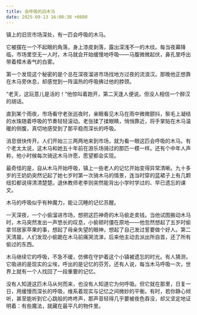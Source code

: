 ```yaml
---
title: 会呼吸的旧木马
date: 2025-09-13 16:00:38 +0800
---
```


镇上的旧货市场深处，有一匹会呼吸的木马。

它被摆在一个不起眼的角落，身上漆皮剥落，露出深浅不一的木纹。每当夜幕降临，市场里空无一人时，木马就会开始缓慢地呼吸——马腹微微起伏，鼻孔里呼出带着樟木香气的白雾。

第一个发现这个秘密的是个总在深夜溜进市场找地方过夜的流浪汉。那晚他正想靠在木马旁休息，却感觉到一阵温热的呼吸拂过他的脖颈。

“老天，这玩意儿是活的！”他惊叫着跑开，第二天逢人便说。但没人相信一个醉汉的胡话。

直到某个雨夜，市场看守老张巡夜时，亲眼看见木马在雨中微微颤抖，鬃毛上凝结的水珠随着呼吸的节奏轻轻滚动。老张揉了揉眼睛，悄悄靠近，将手掌贴在木马温暖的侧腹，真切地感受到了那平稳而深长的呼吸。

消息很快传开。人们开始三三两两地来到市场，就为看一眼这匹会呼吸的木马。有个老太太说，这木马和她五十年前在游乐场骑过的那匹一模一样。还有个中年人声称，他小时候每次骑这木马许愿，愿望都会实现。

最奇怪的是，自从木马开始呼吸，镇上一些老人的记忆开始变得异常清晰。九十多岁的王奶奶突然记起了她七岁时第一次骑木马的情景，连当时穿的蓝裙子上有几颗纽扣都说得清清楚楚。退休教师老李则突然能背出小学时学过的、早已遗忘的课文。

木马的呼吸似乎有种魔力，能让沉睡的记忆苏醒。

一天深夜，一个小偷溜进市场，想把这匹神奇的木马偷走卖钱。当他试图搬动木马时，木马突然发出一声悠长的叹息，小偷顿时僵在原地——他忽然想起了五岁时偷拿邻居家苹果的事，想起了母亲失望的眼神，想起了自己发过誓要做个好人。第二天清晨，人们发现小偷跪在木马前痛哭流涕，后来他主动去派出所自首，还了所有偷过的东西。

木马继续它的呼吸，不急不缓，仿佛在守护着这个小镇被遗忘的时光。有人猜测，它吸进的是现实的尘埃，呼出的是记忆的芬芳。还有人说，每当木马呼吸一次，世界上就有一个人找回了一段重要的记忆。

没有人知道这匹木马从何而来，也没有人知道它为何呼吸。但它就在那里，日复一日，用缓慢而深长的呼吸，维系着现实与记忆之间微妙的平衡。有时，若你静心倾听，甚至能听到它心跳般的咚咚声，那声音轻得几乎要被夜色吞没，却又坚定地证明着：有些魔法，就藏在最平凡的物件里。

